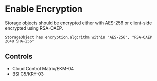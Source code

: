 # Enable Encryption

Storage objects should be encrypted either with AES-256 or client-side encrypted using RSA-OAEP.

```ccl
StorageObject has encryption.algorithm within "AES-256", "RSA-OAEP 2048 SHA-256"
```

## Controls

- Cloud Control Matrix/EKM-04
- BSI C5/KRY-03

